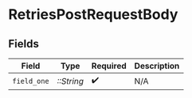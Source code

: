 # RetriesPostRequestBody


## Fields

| Field              | Type               | Required           | Description        |
| ------------------ | ------------------ | ------------------ | ------------------ |
| `field_one`        | *::String*         | :heavy_check_mark: | N/A                |